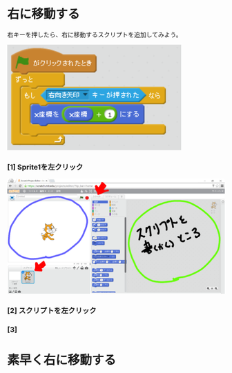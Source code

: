 # 右に移動する

右キーを押したら、右に移動するスクリプトを追加してみよう。

![](move_right.png)


### [1] Sprite1を左クリック
![](base001_make_002_a.png)

### [2] スクリプトを左クリック

### [3] 
# 素早く右に移動する
